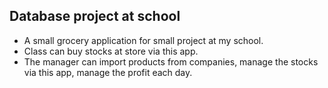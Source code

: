 ## Database project at school
- A small grocery application for small project at my school.
- Class can buy stocks at store via this app.
- The manager can import products from companies, manage the stocks via this app, manage the profit each day.
